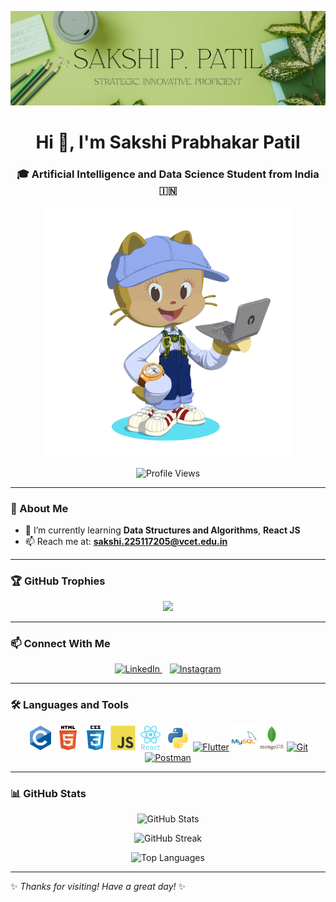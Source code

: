 <p align="center">
<img src="https://github.com/sakshipatil2004/sakshipatil2004/blob/main/SAKSHI%20P.%20PATIL.png?raw=true" alt="logo"/>
</p>

<h1 align="center">Hi 👋, I'm Sakshi Prabhakar Patil</h1>
<h3 align="center">🎓 Artificial Intelligence and Data Science Student from India 🇮🇳</h3>

<p align="center">
  <img src="https://github.com/sakshipatil2004/sakshipatil2004/blob/main/octacat.png?raw=true" alt="coding" width="400"/>
</p>

<p align="center">
  <img src="https://komarev.com/ghpvc/?username=sakshipatil2004&label=Profile%20views&color=brightgreen&style=flat" alt="Profile Views"/>
</p>

---

### 🚀 About Me

- 🌱 I’m currently learning **Data Structures and Algorithms**, **React JS**
- 📫 Reach me at: **sakshi.225117205@vcet.edu.in**

---

### 🏆 GitHub Trophies

<p align="center">
  <img src="https://github-profile-trophy.vercel.app/?username=sakshipatil2004&theme=dracula&row=1&column=6"/>
</p>

---

### 📫 Connect With Me

<p align="center">
  <a href="https://linkedin.com/in/sakshi patil" target="_blank">
    <img src="https://raw.githubusercontent.com/rahuldkjain/github-profile-readme-generator/master/src/images/icons/Social/linked-in-alt.svg" alt="LinkedIn" width="30" height="30"/>
  </a>
  &nbsp;&nbsp;
  <a href="https://instagram.com/sakshi__11204__" target="_blank">
    <img src="https://raw.githubusercontent.com/rahuldkjain/github-profile-readme-generator/master/src/images/icons/Social/instagram.svg" alt="Instagram" width="30" height="30"/>
  </a>
</p>

---

### 🛠️ Languages and Tools

<p align="center">
  <a href="https://www.cprogramming.com/" target="_blank"><img src="https://raw.githubusercontent.com/devicons/devicon/master/icons/c/c-original.svg" alt="C" width="40" height="40"/></a>
  <a href="https://www.w3.org/html/" target="_blank"><img src="https://raw.githubusercontent.com/devicons/devicon/master/icons/html5/html5-original-wordmark.svg" alt="HTML" width="40" height="40"/></a>
  <a href="https://www.w3schools.com/css/" target="_blank"><img src="https://raw.githubusercontent.com/devicons/devicon/master/icons/css3/css3-original-wordmark.svg" alt="CSS" width="40" height="40"/></a>
  <a href="https://developer.mozilla.org/en-US/docs/Web/JavaScript" target="_blank"><img src="https://raw.githubusercontent.com/devicons/devicon/master/icons/javascript/javascript-original.svg" alt="JavaScript" width="40" height="40"/></a>
  <a href="https://reactjs.org/" target="_blank"><img src="https://raw.githubusercontent.com/devicons/devicon/master/icons/react/react-original-wordmark.svg" alt="React" width="40" height="40"/></a>
  <a href="https://www.python.org" target="_blank"><img src="https://raw.githubusercontent.com/devicons/devicon/master/icons/python/python-original.svg" alt="Python" width="40" height="40"/></a>
  <a href="https://flutter.dev" target="_blank"><img src="https://www.vectorlogo.zone/logos/flutterio/flutterio-icon.svg" alt="Flutter" width="40" height="40"/></a>
  <a href="https://www.mysql.com/" target="_blank"><img src="https://raw.githubusercontent.com/devicons/devicon/master/icons/mysql/mysql-original-wordmark.svg" alt="MySQL" width="40" height="40"/></a>
  <a href="https://www.mongodb.com/" target="_blank"><img src="https://raw.githubusercontent.com/devicons/devicon/master/icons/mongodb/mongodb-original-wordmark.svg" alt="MongoDB" width="40" height="40"/></a>
  <a href="https://git-scm.com/" target="_blank"><img src="https://www.vectorlogo.zone/logos/git-scm/git-scm-icon.svg" alt="Git" width="40" height="40"/></a>
  <a href="https://postman.com" target="_blank"><img src="https://www.vectorlogo.zone/logos/getpostman/getpostman-icon.svg" alt="Postman" width="40" height="40"/></a>
</p>

---

### 📊 GitHub Stats

<p align="center">
  <img src="https://github-readme-stats.vercel.app/api?username=sakshipatil2004&show_icons=true&theme=radical" alt="GitHub Stats"/>
</p>

<p align="center">
  <img src="https://github-readme-streak-stats.herokuapp.com/?user=sakshipatil2004&theme=radical" alt="GitHub Streak"/>
</p>

<p align="center">
  <img src="https://github-readme-stats.vercel.app/api/top-langs?username=sakshipatil2004&layout=compact&theme=radical" alt="Top Languages"/>
</p>

---

✨ _Thanks for visiting! Have a great day!_ ✨
